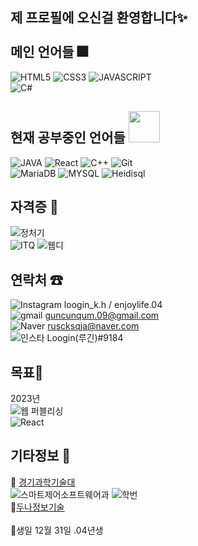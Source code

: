 ## 제 프로필에 오신걸 환영합니다✨ <br><br> 메인 언어들 🎆
![HTML5](https://img.shields.io/badge/-HTML5-F05032?stlye=for-the-badge&logo=HTML5&logoColor=ffffff)
![CSS3](https://img.shields.io/badge/-CSS3-007ACC?stlye=for-the-badge&logo=CSS3&logoColor=ffffff)
![JAVASCRIPT](https://img.shields.io/badge/-JAVASCRIPT-000000?stlye=for-the-badge&logo=JAVASCRIPT)
<br>
![C#](https://img.shields.io/badge/-C＃-blue?stlye=for-the-badge&logo=c%2B%2B&logoColor=ffffff)
## 현재 공부중인 언어들 <img src="https://ifh.cc/g/Z56Zhv.gif" width="50"><br>
![JAVA](https://img.shields.io/badge/-JAVA-2b2b61?stlye=for-the-badge&logo=JAVA)
![React](https://img.shields.io/badge/-React-blue?stlye=for-the-badge&logo=React&logoColor=ffffff)
![C++](https://img.shields.io/badge/-c++-blue?stlye=for-the-badge&logo=c%2B%2B&logoColor=ffffff)
![Git](https://img.shields.io/badge/-Git-red?stlye=for-the-badge&logo=Git&logoColor=ffffff)
<BR>
![MariaDB](https://img.shields.io/badge/-MariaDB-black?stlye=for-the-badge&logo=MariaDB)
![MYSQL](https://img.shields.io/badge/-MYSQL-grey?stlye=for-the-badge&logo=MYSQL&logoColor=ffffff)
![Heidisql](https://img.shields.io/badge/-Heidisql-323232?stlye=for-the-badge&logo=Heidisql)
<br>

   
## 자격증 📜
   ![정처기](https://img.shields.io/badge/-정보처리기능사(필기)-FFFFFF)
   <br>
   ![ITQ](https://img.shields.io/badge/-ITQ한글(B)-FFFFFF)
   ![웹디](https://img.shields.io/badge/-웹디자인기능사-FFFFFF)
   <br>
   
## 연락처 ☎
![Instagram](https://img.shields.io/badge/-Instagram-ffffff?stlye=for-the-badge&logo=instagram)   loogin_k.h /  enjoylife.04
   <br>
![gmail](https://img.shields.io/badge/-Gmail-ffffff?stlye=for-the-badge&logo=Gmail) guncunqum.09@gmail.com
  <br>
![Naver](https://img.shields.io/badge/-Naver-228c22?stlye=for-the-badge&logo=Naver) ruscksqja@naver.com
  <br>
![인스타](https://img.shields.io/badge/-Discord-000000?stlye=for-the-badge&logo=discord) Loogin(루긴)#9184

## 목표🌈
 2023년<br>
![웹 퍼블리싱](https://img.shields.io/badge/-웹_퍼블리싱-FF9C00)<br>
![React](https://img.shields.io/badge/-React-blue?stlye=for-the-badge&logo=React&logoColor=ffffff)<br>

 ## 기타정보 🧾
  🏫 <a href="http://[inpyung.icehs.kr](https://www.gtec.ac.kr/index.do)/main.do">경기과학기술대</a><br>
  ![스마트제어소프트웨어과](https://img.shields.io/badge/-스마트제어소프트웨어과-000000)
  ![학번](https://img.shields.io/badge/-23학번-000000)
   <br>
  🏢<a href="http://[inpyung.icehs.kr](https://doonaint.net/)/main.do">두나정보기술</a><br>
   <br>
  🎁생일 12월 31일 .04년생
